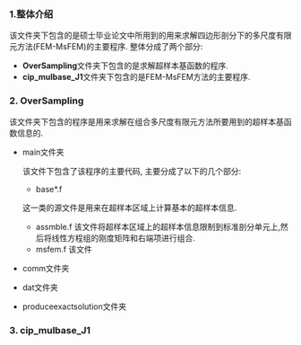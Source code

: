 ### 1.整体介绍
该文件夹下包含的是硕士毕业论文中所用到的用来求解四边形剖分下的多尺度有限元方法(FEM-MsFEM)的主要程序.
整体分成了两个部分:
* **OverSampling**文件夹下包含的是求解超样本基函数的程序.
* **cip_mulbase_J1**文件夹下包含的是FEM-MsFEM方法的主要程序.

### 2. **OverSampling**
该文件夹下包含的程序是用来求解在组合多尺度有限元方法所要用到的超样本基函数信息的.
* main文件夹

  该文件下包含了该程序的主要代码, 主要分成了以下的几个部分:
  * base*.f
  
  这一类的源文件是用来在超样本区域上计算基本的超样本信息.
  * assmble.f
  该文件将超样本区域上的超样本信息限制到标准剖分单元上,然后将线性方程组的刚度矩阵和右端项进行组合.
  * msfem.f
  该文件
* comm文件夹
* dat文件夹
* produceexactsolution文件夹

### 3. **cip_mulbase_J1**
